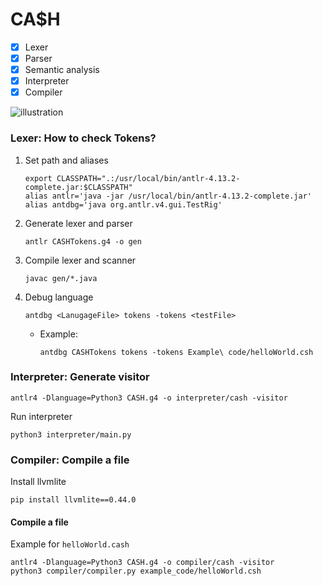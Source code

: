 # CA$H

- [x] Lexer
- [x] Parser
- [x] Semantic analysis
- [x] Interpreter
- [x] Compiler

![illustration](./illustration.png)

### Lexer: How to check Tokens?

1. Set path and aliases
   ```
   export CLASSPATH=".:/usr/local/bin/antlr-4.13.2-complete.jar:$CLASSPATH"
   alias antlr='java -jar /usr/local/bin/antlr-4.13.2-complete.jar'
   alias antdbg='java org.antlr.v4.gui.TestRig'
   ```
2. Generate lexer and parser
   ```
   antlr CASHTokens.g4 -o gen
   ```
3. Compile lexer and scanner
   ```
   javac gen/*.java
   ```
4. Debug language

   ```
   antdbg <LanugageFile> tokens -tokens <testFile>
   ```

   - Example:
     ```
     antdbg CASHTokens tokens -tokens Example\ code/helloWorld.csh
     ```

### Interpreter: Generate visitor

```
antlr4 -Dlanguage=Python3 CASH.g4 -o interpreter/cash -visitor
```

Run interpreter

```
python3 interpreter/main.py
```

### Compiler: Compile a file

Install llvmlite

```
pip install llvmlite==0.44.0
```

#### Compile a file
Example for `helloWorld.cash`

```
antlr4 -Dlanguage=Python3 CASH.g4 -o compiler/cash -visitor
python3 compiler/compiler.py example_code/helloWorld.csh
```
